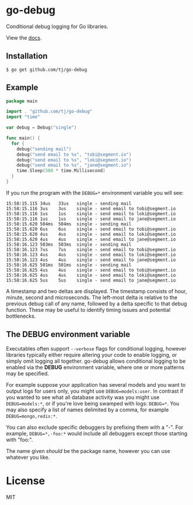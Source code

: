 
# go-debug

 Conditional debug logging for Go libraries.

 View the [docs](http://godoc.org/github.com/tj/go-debug).

## Installation

```
$ go get github.com/tj/go-debug
```

## Example

```go
package main

import . "github.com/tj/go-debug"
import "time"

var debug = Debug("single")

func main() {
  for {
    debug("sending mail")
    debug("send email to %s", "tobi@segment.io")
    debug("send email to %s", "loki@segment.io")
    debug("send email to %s", "jane@segment.io")
    time.Sleep(500 * time.Millisecond)
  }
}
```

If you run the program with the `DEBUG=*` environment variable you will see:

```
15:58:15.115 34us   33us   single - sending mail
15:58:15.116 3us    3us    single - send email to tobi@segment.io
15:58:15.116 1us    1us    single - send email to loki@segment.io
15:58:15.116 1us    1us    single - send email to jane@segment.io
15:58:15.620 504ms  504ms  single - sending mail
15:58:15.620 6us    6us    single - send email to tobi@segment.io
15:58:15.620 4us    4us    single - send email to loki@segment.io
15:58:15.620 4us    4us    single - send email to jane@segment.io
15:58:16.123 503ms  503ms  single - sending mail
15:58:16.123 7us    7us    single - send email to tobi@segment.io
15:58:16.123 4us    4us    single - send email to loki@segment.io
15:58:16.123 4us    4us    single - send email to jane@segment.io
15:58:16.625 501ms  501ms  single - sending mail
15:58:16.625 4us    4us    single - send email to tobi@segment.io
15:58:16.625 4us    4us    single - send email to loki@segment.io
15:58:16.625 5us    5us    single - send email to jane@segment.io
```

A timestamp and two deltas are displayed. The timestamp consists of hour, minute, second and microseconds. The left-most delta is relative to the previous debug call of any name, followed by a delta specific to that debug function. These may be useful to identify timing issues and potential bottlenecks.

## The DEBUG environment variable

 Executables often support `--verbose` flags for conditional logging, however
 libraries typically either require altering your code to enable logging,
 or simply omit logging all together. go-debug allows conditional logging
 to be enabled via the __DEBUG__ environment variable, where one or more
 patterns may be specified.

 For example suppose your application has several models and you want
 to output logs for users only, you might use `DEBUG=models:user`. In contrast
 if you wanted to see what all database activity was you might use `DEBUG=models:*`,
 or if you're love being swamped with logs: `DEBUG=*`. You may also specify a list of names delimited by a comma, for example `DEBUG=mongo,redis:*`.

 You can also exclude specific debuggers by prefixing them with a "-". For example, 
 `DEBUG=*,-foo:*` would include all debuggers except those starting with "foo:".

 The name given _should_ be the package name, however you can use whatever you like.

# License

MIT